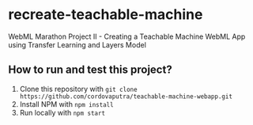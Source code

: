 # recreate-teachable-machine
WebML Marathon Project II - Creating a Teachable Machine WebML App using Transfer Learning and Layers Model

## How to run and test this project?
1. Clone this repository with `git clone https://github.com/cordovaputra/teachable-machine-webapp.git`
2. Install NPM with `npm install`
3. Run locally with `npm start`
